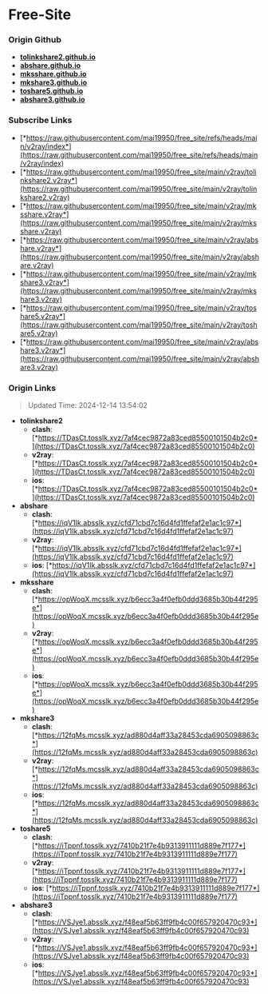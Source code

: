 # Free-Site

### Origin Github

- [**tolinkshare2.github.io**](https://github.com/tolinkshare2/tolinkshare2.github.io)
- [**abshare.github.io**](https://github.com/abshare/abshare.github.io)
- [**mksshare.github.io**](https://github.com/mksshare/mksshare.github.io)
- [**mkshare3.github.io**](https://github.com/mkshare3/mkshare3.github.io)
- [**toshare5.github.io**](https://github.com/toshare5/toshare5.github.io)
- [**abshare3.github.io**](https://github.com/abshare3/abshare3.github.io)

### Subscribe Links

- [*https://raw.githubusercontent.com/mai19950/free_site/refs/heads/main/v2ray/index*](https://raw.githubusercontent.com/mai19950/free_site/refs/heads/main/v2ray/index)
- [*https://raw.githubusercontent.com/mai19950/free_site/main/v2ray/tolinkshare2.v2ray*](https://raw.githubusercontent.com/mai19950/free_site/main/v2ray/tolinkshare2.v2ray)
- [*https://raw.githubusercontent.com/mai19950/free_site/main/v2ray/mksshare.v2ray*](https://raw.githubusercontent.com/mai19950/free_site/main/v2ray/mksshare.v2ray)
- [*https://raw.githubusercontent.com/mai19950/free_site/main/v2ray/abshare.v2ray*](https://raw.githubusercontent.com/mai19950/free_site/main/v2ray/abshare.v2ray)
- [*https://raw.githubusercontent.com/mai19950/free_site/main/v2ray/mkshare3.v2ray*](https://raw.githubusercontent.com/mai19950/free_site/main/v2ray/mkshare3.v2ray)
- [*https://raw.githubusercontent.com/mai19950/free_site/main/v2ray/toshare5.v2ray*](https://raw.githubusercontent.com/mai19950/free_site/main/v2ray/toshare5.v2ray)
- [*https://raw.githubusercontent.com/mai19950/free_site/main/v2ray/abshare3.v2ray*](https://raw.githubusercontent.com/mai19950/free_site/main/v2ray/abshare3.v2ray)

### Origin Links

> Updated Time: 2024-12-14 13:54:02

- **tolinkshare2**
  - **clash**: [*https://TDasCt.tosslk.xyz/7af4cec9872a83ced85500101504b2c0*](https://TDasCt.tosslk.xyz/7af4cec9872a83ced85500101504b2c0)
  - **v2ray**: [*https://TDasCt.tosslk.xyz/7af4cec9872a83ced85500101504b2c0*](https://TDasCt.tosslk.xyz/7af4cec9872a83ced85500101504b2c0)
  - **ios**: [*https://TDasCt.tosslk.xyz/7af4cec9872a83ced85500101504b2c0*](https://TDasCt.tosslk.xyz/7af4cec9872a83ced85500101504b2c0)
- **abshare**
  - **clash**: [*https://iqV1Ik.absslk.xyz/cfd71cbd7c16d4fd1ffefaf2e1ac1c97*](https://iqV1Ik.absslk.xyz/cfd71cbd7c16d4fd1ffefaf2e1ac1c97)
  - **v2ray**: [*https://iqV1Ik.absslk.xyz/cfd71cbd7c16d4fd1ffefaf2e1ac1c97*](https://iqV1Ik.absslk.xyz/cfd71cbd7c16d4fd1ffefaf2e1ac1c97)
  - **ios**: [*https://iqV1Ik.absslk.xyz/cfd71cbd7c16d4fd1ffefaf2e1ac1c97*](https://iqV1Ik.absslk.xyz/cfd71cbd7c16d4fd1ffefaf2e1ac1c97)
- **mksshare**
  - **clash**: [*https://opWoqX.mcsslk.xyz/b6ecc3a4f0efb0ddd3685b30b44f295e*](https://opWoqX.mcsslk.xyz/b6ecc3a4f0efb0ddd3685b30b44f295e)
  - **v2ray**: [*https://opWoqX.mcsslk.xyz/b6ecc3a4f0efb0ddd3685b30b44f295e*](https://opWoqX.mcsslk.xyz/b6ecc3a4f0efb0ddd3685b30b44f295e)
  - **ios**: [*https://opWoqX.mcsslk.xyz/b6ecc3a4f0efb0ddd3685b30b44f295e*](https://opWoqX.mcsslk.xyz/b6ecc3a4f0efb0ddd3685b30b44f295e)
- **mkshare3**
  - **clash**: [*https://12fqMs.mcsslk.xyz/ad880d4aff33a28453cda6905098863c*](https://12fqMs.mcsslk.xyz/ad880d4aff33a28453cda6905098863c)
  - **v2ray**: [*https://12fqMs.mcsslk.xyz/ad880d4aff33a28453cda6905098863c*](https://12fqMs.mcsslk.xyz/ad880d4aff33a28453cda6905098863c)
  - **ios**: [*https://12fqMs.mcsslk.xyz/ad880d4aff33a28453cda6905098863c*](https://12fqMs.mcsslk.xyz/ad880d4aff33a28453cda6905098863c)
- **toshare5**
  - **clash**: [*https://iTppnf.tosslk.xyz/7410b21f7e4b9313911111d889e7f177*](https://iTppnf.tosslk.xyz/7410b21f7e4b9313911111d889e7f177)
  - **v2ray**: [*https://iTppnf.tosslk.xyz/7410b21f7e4b9313911111d889e7f177*](https://iTppnf.tosslk.xyz/7410b21f7e4b9313911111d889e7f177)
  - **ios**: [*https://iTppnf.tosslk.xyz/7410b21f7e4b9313911111d889e7f177*](https://iTppnf.tosslk.xyz/7410b21f7e4b9313911111d889e7f177)
- **abshare3**
  - **clash**: [*https://VSJye1.absslk.xyz/f48eaf5b63ff9fb4c00f657920470c93*](https://VSJye1.absslk.xyz/f48eaf5b63ff9fb4c00f657920470c93)
  - **v2ray**: [*https://VSJye1.absslk.xyz/f48eaf5b63ff9fb4c00f657920470c93*](https://VSJye1.absslk.xyz/f48eaf5b63ff9fb4c00f657920470c93)
  - **ios**: [*https://VSJye1.absslk.xyz/f48eaf5b63ff9fb4c00f657920470c93*](https://VSJye1.absslk.xyz/f48eaf5b63ff9fb4c00f657920470c93)
